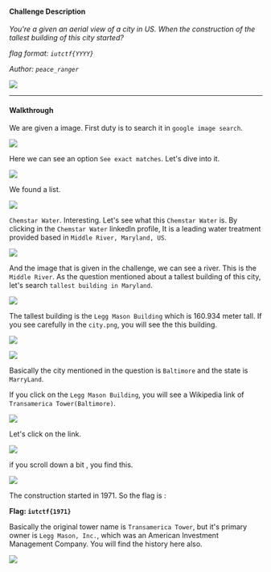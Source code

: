 

#### Challenge Description

*You're a given an aerial view of a city in US. When the construction of the tallest building of this city started?*

*flag format: `iutctf{YYYY}`*

*Author: `peace_ranger`*

![](city.png)

---

#### Walkthrough

We are given a image. First duty is to search it in `google image search`.

![](Image/Pasted%20image%2020240430211238.png)

Here we can see an option `See exact matches`. Let's dive into it.

![](Pasted%20image%2020240430211356.png)

We found a list.

![](Pasted%20image%2020240430211506.png)

`Chemstar Water`. Interesting. Let's see what this `Chemstar Water` is. By clicking in the `Chemstar Water` linkedIn profile, It is a leading water treatment provided based in `Middle River, Maryland, US`.

![](Screenshot%202024-04-30%20212009.png)

And the image that is given in the challenge, we can see a river. This is the `Middle River`. As the question mentioned about a tallest building of this city, let's search `tallest building in Maryland`.

![](Pasted%20image%2020240430212922.png)

The tallest building is the `Legg Mason Building` which is 160.934 meter tall. If you see carefully in the `city.png`, you will see the this building.

![](Untitled%20design.png)

![](Pasted%20image%2020240430213635.png)

Basically the city mentioned in the question is `Baltimore` and the state is `MarryLand`.

If you click on the `Legg Mason Building`, you will see a Wikipedia link of `Transamerica Tower(Baltimore)`.

![](Pasted%20image%2020240430215424.png)


Let's click on the link.


![](Pasted%20image%2020240430214751.png)

if you scroll down a bit , you find this.

![](Pasted%20image%2020240430214824.png)

The construction started in 1971. So the flag is :

**Flag: `iutctf{1971}`**

Basically the original tower name is `Transamerica Tower`, but it's primary owner is `Legg Mason, Inc.`, which was an American Investment Management Company. You will find the history here also.

![](Pasted%20image%2020240430215327.png)



